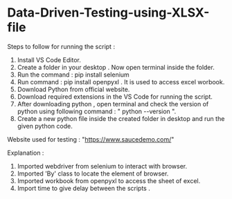 # Data-Driven-Testing-using-XLSX-file
Steps to follow for running the script :
  1. Install VS Code Editor.
  2. Create a folder in your desktop . Now open terminal inside the folder.
  3. Run the command :
 					 pip install selenium
  4. Run command :     pip install openpyxl . It is used to access excel worbook.   
  5. Download Python from official website.
  6. Download required extensions in the VS Code for running the script.
  7. After downloading python , open terminal and check the version of python using following command : " python --version ".
  8. Create a new python file inside the created folder in desktop and run the given python code.     

Website used for testing : "https://www.saucedemo.com/"

Explanation : 
   1. Imported webdriver from selenium to interact with browser.
   2. Imported 'By' class to locate the element of browser.
   3. Imported workbook from openpyxl to access the sheet of excel.
   4. Import time to give delay between the scripts .
      
